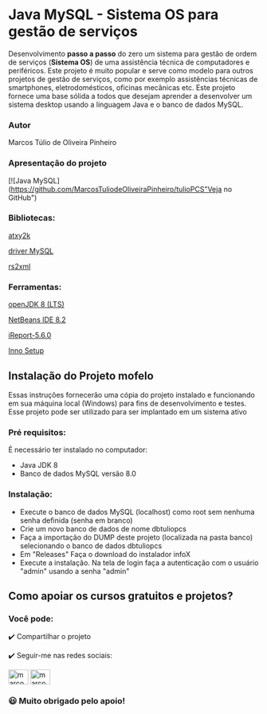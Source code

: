 # Java MySQL - Sistema OS para gestão de serviços
Desenvolvimento **passo a passo** do zero um sistema para gestão de ordem de serviços (**Sistema OS**) de uma assistência técnica de computadores e periféricos. Este projeto é muito popular e serve como modelo para outros projetos de gestão de serviços, como por exemplo assistências técnicas de smartphones, eletrodomésticos, oficinas mecânicas etc. Este projeto fornece uma base sólida a todos que desejam aprender a desenvolver um sistema desktop usando a linguagem Java e o banco de dados MySQL.
### Autor
Marcos Túlio de Oliveira Pinheiro
### Apresentação do projeto

[![Java MySQL](https://github.com/MarcosTuliodeOliveiraPinheiro/tulioPCS"Veja no GitHub")

### Bibliotecas:
[atxy2k](http://atxy2k.github.io/RestrictedTextField/)

[driver MySQL](https://dev.mysql.com/downloads/connector/j/)

[rs2xml](https://sourceforge.net/projects/finalangelsanddemons/files/rs2xml.jar/download)
### Ferramentas:
[openJDK 8 (LTS)](https://adoptopenjdk.net/)

[NetBeans IDE 8.2](https://netbeans-ide.informer.com/8.2/)

[iReport-5.6.0](https://sourceforge.net/projects/ireport/)

[Inno Setup](https://jrsoftware.org/isinfo.php)
## Instalação do Projeto mofelo
Essas instruções fornecerão uma cópia do projeto instalado e funcionando em sua máquina local (Windows) para fins de desenvolvimento e testes. Esse projeto
pode ser utilizado para ser implantado em um sistema ativo
### Pré requisitos:
É necessário ter instalado no computador:
* Java JDK 8
* Banco de dados MySQL versão 8.0
### Instalação:
* Execute o banco de dados MySQL (localhost) como root sem nenhuma senha definida (senha em branco)
* Crie um novo banco de dados de nome dbtuliopcs
* Faça a importação do DUMP deste projeto (localizada na pasta banco) selecionando o banco de dados dbtuliopcs
* Em "Releases" Faça o download do instalador infoX
* Execute a instalação. Na tela de login faça a autenticação com o usuário "admin" usando a senha "admin"
## Como apoiar os cursos gratuitos e projetos?
### Você pode:

:heavy_check_mark: Compartilhar o projeto

:heavy_check_mark: Seguir-me nas redes sociais:
<p align="left">
<a href="https://instagram.com/marcostulio.xp" target="blank"><img align="center" src="https://raw.githubusercontent.com/rahuldkjain/github-profile-readme-generator/master/src/images/icons/Social/instagram.svg" alt="marcostulio.xp" height="30" width="40" /></a>
<a href="https://wa.me/5588996631561" target="blank"><img align="center" src="https://raw.githubusercontent.com/rahuldkjain/github-profile-readme-generator/master/src/images/icons/Social/whatsapp.svg" alt="marcostulio" height="30" width="40" /></a>
</p>

### :smiley: Muito obrigado pelo apoio!
